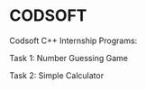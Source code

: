 # CODSOFT 
Codsoft C++ Internship Programs:

Task 1:
 Number Guessing Game
 
Task 2: 
 Simple Calculator
